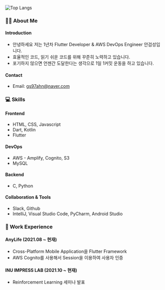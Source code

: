 ![Top Langs](https://github-readme-stats.vercel.app/api/top-langs/?username=gs97ahn&layout=compact&hide=objective-c,shell,java,swift,kotlin)

### 👨‍💻 About Me
#### Introduction
- 안녕하세요 저는 1년차 Flutter Developer & AWS DevOps Engineer 안검성입니다.
- 효율적인 코드, 읽기 쉬운 코드를 위해 꾸준히 노력하고 있습니다.
- 포기하지 않으면 언젠간 도달한다는 생각으로 1일 1커밋 운동을 하고 있습니다.

#### Contact
- Email: gs97ahn@naver.com

### 💻 Skills
#### Frontend
- HTML, CSS, Javascript
- Dart, Kotlin
- Flutter

#### DevOps
- AWS - Amplify, Cognito, S3
- MySQL

#### Backend
- C, Python

#### Collaboration & Tools
- Slack, Github
- IntelliJ, Visual Studio Code, PyCharm, Android Studio

### 👔 Work Experience
#### AnyLife (2021.08 ~ 현재)
- Cross-Platform Mobile Application을 Flutter Framework
- AWS Cognito를 사용해서 Session을 이용하여 사용자 인증

#### INU IMPRESS LAB (2021.10 ~ 현재)
- Reinforcement Learning 세미나 발표

<!--
**gs97ahn/gs97ahn** is a ✨ _special_ ✨ repository because its `README.md` (this file) appears on your GitHub profile.

Here are some ideas to get you started:

- 🔭 I’m currently working on ...
- 🌱 I’m currently learning ...
- 👯 I’m looking to collaborate on ...
- 📫 How to reach me: ...
- 😄 Pronouns: ...
- ⚡ Fun fact: ...
-->
